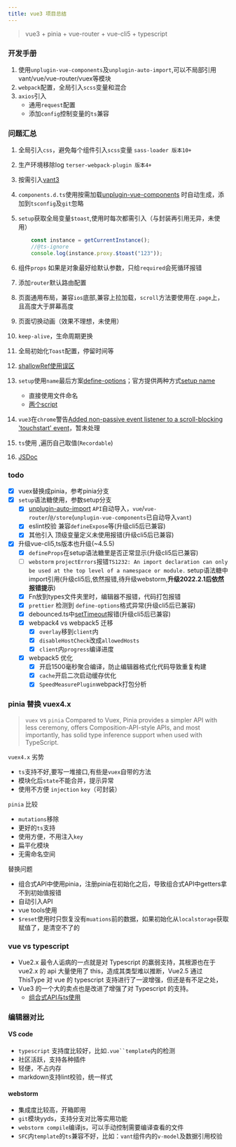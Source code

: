 ```yaml
---
title: vue3 项目总结
---
```


> vue3 + pinia + vue-router + vue-cli5 + typescript

### 开发手册

1. 使用`unplugin-vue-components`及`unplugin-auto-import`,可以不局部引用vant/vue/vue-router/vuex等模块
2. `webpack`配置，全局引入`scss`变量和混合
3. `axios`引入
    - 通用`request`配置
    - 添加`config`控制变量的`ts`兼容

### 问题汇总

1. 全局引入`css`，避免每个组件引入`scss`变量 `sass-loader 版本10+`
2. 生产环境移除log `terser-webpack-plugin 版本4+`
3. 按需引入[vant3](https://vant-contrib.gitee.io/vant/#/zh-CN/quickstart)
4. `components.d.ts`使用按需加载[unplugin-vue-components](https://www.npmjs.com/package/unplugin-vue-components)
   时自动生成，添加到`tsconfig`及`git`忽略
5. `setup`获取全局变量`$toast`,使用时每次都需引入（与封装再引用无异，未使用）

    ```javascript
        const instance = getCurrentInstance();
        //@ts-ignore
        console.log(instance.proxy.$toast("123"));
    ```

6. 组件`props` 如果是对象最好给默认参数，只给`required`会死循环报错
7. 添加`router`默认路由配置
8. 页面通用布局，兼容`ios`底部,兼容上拉加载，`scroll`方法要使用在`.page`上，且高度大于屏幕高度
9. 页面切换动画（效果不理想，未使用）
10. `keep-alive`，生命周期更换
11. 全局初始化`Toast`配置，停留时间等
12. [shallowRef使用误区](https://www.cnblogs.com/s-w-f/p/16589138.html)
13. `setup`使用`name`最后方案[define-options](https://github.com/sxzz/unplugin-vue-macros/tree/main/packages/define-options)；官方提供两种方式[setup name](https://github.com/vuejs/rfcs/discussions/430#discussioncomment-2333745)
  
    - 直接使用文件命名
    - [两个script](https://staging-cn.vuejs.org/api/sfc-script-setup.html#usage-alongside-normal-script)

14. `vue3`在`chrome`警告[Added non-passive event listener to a scroll-blocking 'touchstart' event](https://segmentfault.com/a/1190000010173792)，暂未处理
15. `ts`使用 ,遍历自己取值(`Recordable`)
16. [JSDoc](https://www.shouce.ren/api/view/a/13261)

### todo

- [x] vuex替换成pinia，参考pinia分支
- [x] `setup`语法糖使用，参数setup分支
  - [x]  [unplugin-auto-import](https://github.com/antfu/unplugin-auto-import) `API`自动导入，`vue`/`vue-router`/`@/store`(`unplugin-vue-components`已自动导入`vant`)
  - [x] eslint校验 兼容`defineExpose`等(升级cli5后已兼容)
  - [x] 其他引入 顶级变量定义未使用报错(升级cli5后已兼容)

- [x] 升级vue-cli5,ts版本也升级(~4.5.5)
  - [x] `defineProps`在setup语法糖里是否正常显示(升级cli5后已兼容)
  - [ ] `webstorm` `projectErrors`报错`TS1232: An import declaration can only be used at the top level of a namespace or module.` setup语法糖中import引用(升级cli5后,依然报错,待升级webstorm,**升级2022.2.1后依然报错提示**)
  - [x] Fn放到types文件夹里时，编辑器不报错，代码打包报错
  - [x] `prettier` 检测到 `define-options`格式异常(升级cli5后已兼容)
  - [x] debounced.ts中[setTimeout](https://blog.csdn.net/weixin_42369598/article/details/125000346)报错(升级cli5后已兼容)
  - [x] webpack4 vs webpack5 迁移
    - [x] `overlay`移到`client`内
    - [x] `disableHostCheck`改成`allowedHosts`
    - [x] `client`内`progress`编译进度
  - [x] webpack5 优化  
    - [x] 开启1500毫秒聚合编译，防止编辑器格式化代码导致重复构建
    - [x] `cache`开启二次启动缓存优化
    - [x] `SpeedMeasurePlugin`webpack打包分析

### pinia 替换 vuex4.x

> `vuex` vs `pinia` Compared to Vuex, Pinia provides a simpler API with less ceremony, offers Composition-API-style
   APIs, and most importantly, has solid type inference support when used with TypeScript.

`vuex4.x` 劣势

- `ts`支持不好,要写一堆接口,有些是`vuex`自带的方法
- 模块化后`state`不能合并，提示异常
- 使用不方便 `injection` `key`（可封装）

`pinia` 比较

- `mutations`移除
- 更好的`ts`支持
- 使用方便，不用注入`key`
- 扁平化模块
- 无需命名空间

替换问题

- 组合式API中使用pinia，注册pinia在初始化之后，导致组合式API中getters拿不到初始值报错
- 自动引入API
- vue tools使用
- `$reset`使用时只恢复没有`muations`前的数据，如果初始化从`localstorage`获取赋值了，是清空不了的

### vue vs typescript

- Vue2.x 最令人诟病的一点就是对 Typescript 的羸弱支持，其根源也在于 vue2.x 的 api 大量使用了 this，造成其类型难以推断，Vue2.5
   通过 ThisType 对 vue 的 typescript 支持进行了一波增强，但还是有不足之处，
- Vue3 的一个大的卖点也是改进了增强了对
   Typescript 的支持。
  - [组合式API与ts使用](<https://cn.vuejs.org/guide/typescript/composition-api.html>)

### 编辑器对比

#### VS code

- `typescript` 支持度比较好，比如`.vue``template`内的检测
- 社区活跃，支持各种插件
- 轻便，不占内存
- markdown支持lint校验，统一样式
  
#### webstorm

- 集成度比较高，开箱即用
- `git`模块yyds，支持分支对比等实用功能
- `webstorm compile`编译js，可以手动控制需要编译查看的文件
- `SFC`内`template`的`ts`兼容不好，比如：`vant`组件内的`v-model`及数据引用校验
